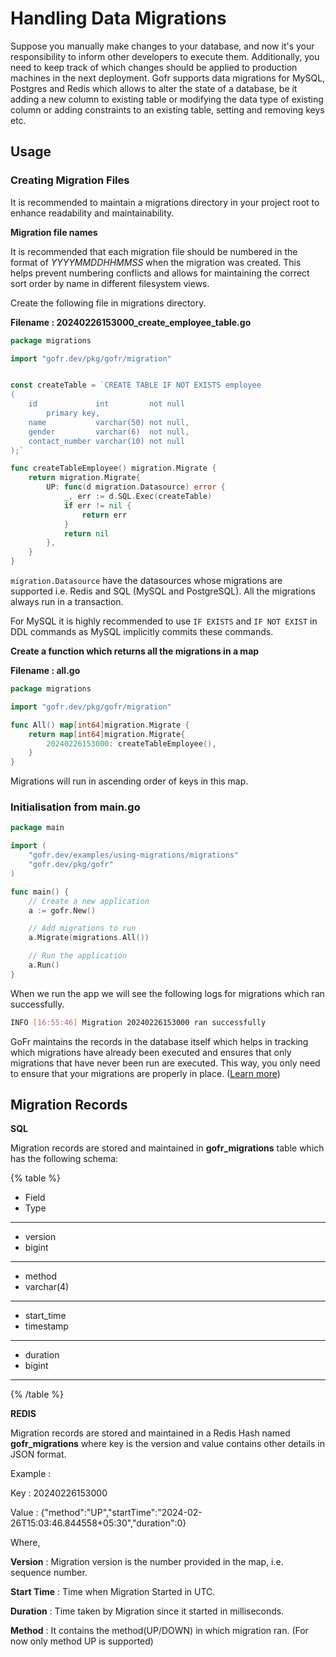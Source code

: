 # Handling Data Migrations

Suppose you manually make changes to your database, and now it's your responsibility to inform other developers to execute them. Additionally, you need to keep track of which changes should be applied to production machines in the next deployment.
Gofr supports data migrations for MySQL, Postgres and Redis which allows to alter the state of a database, be it adding a new column to existing table or modifying the data type of  existing column or adding constraints to an existing table, setting and removing keys etc.

## Usage

### Creating Migration Files

It is recommended to maintain a migrations directory in your project root to enhance readability and maintainability.

**Migration file names**

It is recommended that each migration file should be numbered in the format of *YYYYMMDDHHMMSS* when the migration was created.
This helps prevent numbering conflicts and allows for maintaining the correct sort order by name in different filesystem views.

Create the following file in migrations directory.

**Filename : 20240226153000_create_employee_table.go**
```go
package migrations

import "gofr.dev/pkg/gofr/migration"


const createTable = `CREATE TABLE IF NOT EXISTS employee
(
    id             int         not null
        primary key,
    name           varchar(50) not null,
    gender         varchar(6)  not null,
    contact_number varchar(10) not null
);`

func createTableEmployee() migration.Migrate {
	return migration.Migrate{
		UP: func(d migration.Datasource) error {
			_, err := d.SQL.Exec(createTable)
			if err != nil {
				return err
			}
			return nil
		},
	}
}
```

`migration.Datasource` have the datasources whose migrations are supported i.e. Redis and SQL (MySQL and PostgreSQL). 
All the migrations always run in a transaction.

For MySQL it is highly recommended to use `IF EXISTS` and `IF NOT EXIST` in DDL commands as MySQL implicitly commits these commands.

**Create a function which returns all the migrations in a map**

**Filename : all.go**
```go
package migrations

import "gofr.dev/pkg/gofr/migration"

func All() map[int64]migration.Migrate {
	return map[int64]migration.Migrate{
		20240226153000: createTableEmployee(),
	}
}
```

Migrations will run in ascending order of keys in this map.

### Initialisation from main.go 
```go
package main

import (
	"gofr.dev/examples/using-migrations/migrations"
	"gofr.dev/pkg/gofr"
)

func main() {
	// Create a new application
	a := gofr.New()

	// Add migrations to run
	a.Migrate(migrations.All())

	// Run the application
	a.Run()
}

```

When we run the app we will see the following logs for migrations which ran successfully.

```bash
INFO [16:55:46] Migration 20240226153000 ran successfully
```




GoFr maintains the records in the database itself which helps in tracking which migrations have already been executed and ensures that only migrations that have never been run are executed.
This way, you only need to ensure that your migrations are properly in place. ([Learn more](https://cloud.google.com/architecture/database-migration-concepts-principles-part-1))

## Migration Records

**SQL**

Migration records are stored and maintained in **gofr_migrations** table which has the following schema:

{% table %}
* Field
* Type
---
* version
* bigint
---
* method
* varchar(4)
---
* start_time
* timestamp
---
* duration
* bigint
---
{% /table %}

**REDIS**

Migration records are stored and maintained in a Redis Hash named **gofr_migrations** where key is the version and value contains other details in JSON format.

Example :

Key : 20240226153000

Value : {"method":"UP","startTime":"2024-02-26T15:03:46.844558+05:30","duration":0}

Where,

**Version** : Migration version is the number provided in the map, i.e. sequence number.

**Start Time** : Time when Migration Started in UTC.

**Duration** : Time taken by Migration since it started in milliseconds.

**Method** : It contains the method(UP/DOWN) in which migration ran.
(For now only method UP is supported)
